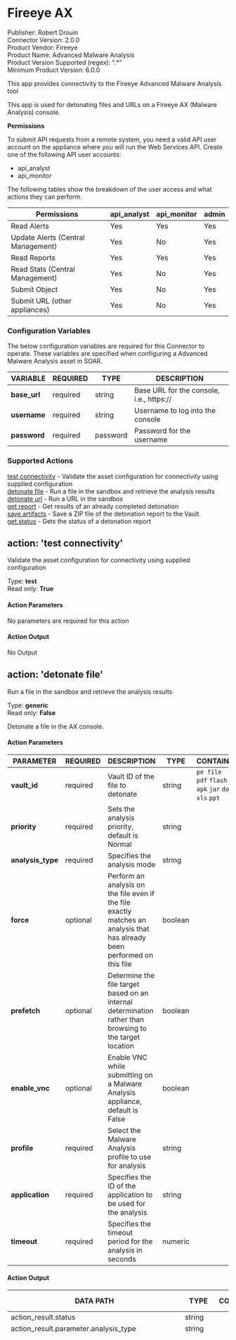 [comment]: # "Auto-generated SOAR connector documentation"
# Fireeye AX

Publisher: Robert Drouin  
Connector Version: 2.0.0  
Product Vendor: Fireeye  
Product Name: Advanced Malware Analysis  
Product Version Supported (regex): ".\*"  
Minimum Product Version: 6.0.0  

This app provides connectivity to the Fireeye Advanced Malware Analysis tool

[comment]: # "File: README.md"
[comment]: # "Copyright (c) Robert Drouin, 2021-2023"
[comment]: # ""
[comment]: # "Licensed under the Apache License, Version 2.0 (the 'License');"
[comment]: # "you may not use this file except in compliance with the License."
[comment]: # "You may obtain a copy of the License at"
[comment]: # ""
[comment]: # "    http://www.apache.org/licenses/LICENSE-2.0"
[comment]: # ""
[comment]: # "Unless required by applicable law or agreed to in writing, software distributed under"
[comment]: # "the License is distributed on an 'AS IS' BASIS, WITHOUT WARRANTIES OR CONDITIONS OF ANY KIND,"
[comment]: # "either express or implied. See the License for the specific language governing permissions"
[comment]: # "and limitations under the License."
[comment]: # ""
This app is used for detonating files and URLs on a Fireeye AX (Malware Analysis) console.

**Permissions**

To submit API requests from a remote system, you need a valid API user account on the appliance
where you will run the Web Services API. Create one of the following API user accounts:

-   api_analyst
-   api_monitor

The following tables show the breakdown of the user access and what actions they can perform.

| Permissions                        | api_analyst | api_monitor | admin |
|------------------------------------|-------------|-------------|-------|
| Read Alerts                        | Yes         | Yes         | Yes   |
| Update Alerts (Central Management) | Yes         | No          | Yes   |
| Read Reports                       | Yes         | Yes         | Yes   |
| Read Stats (Central Management)    | Yes         | No          | Yes   |
| Submit Object                      | Yes         | No          | Yes   |
| Submit URL (other appliances)      | Yes         | No          | Yes   |


### Configuration Variables
The below configuration variables are required for this Connector to operate.  These variables are specified when configuring a Advanced Malware Analysis asset in SOAR.

VARIABLE | REQUIRED | TYPE | DESCRIPTION
-------- | -------- | ---- | -----------
**base_url** |  required  | string | Base URL for the console, i.e., https://<console IP or FQDN>
**username** |  required  | string | Username to log into the console
**password** |  required  | password | Password for the username

### Supported Actions  
[test connectivity](#action-test-connectivity) - Validate the asset configuration for connectivity using supplied configuration  
[detonate file](#action-detonate-file) - Run a file in the sandbox and retrieve the analysis results  
[detonate url](#action-detonate-url) - Run a URL in the sandbox  
[get report](#action-get-report) - Get results of an already completed detonation  
[save artifacts](#action-save-artifacts) - Save a ZIP file of the detonation report to the Vault  
[get status](#action-get-status) - Gets the status of a detonation report  

## action: 'test connectivity'
Validate the asset configuration for connectivity using supplied configuration

Type: **test**  
Read only: **True**

#### Action Parameters
No parameters are required for this action

#### Action Output
No Output  

## action: 'detonate file'
Run a file in the sandbox and retrieve the analysis results

Type: **generic**  
Read only: **False**

Detonate a file in the AX console.

#### Action Parameters
PARAMETER | REQUIRED | DESCRIPTION | TYPE | CONTAINS
--------- | -------- | ----------- | ---- | --------
**vault_id** |  required  | Vault ID of the file to detonate | string |  `pe file`  `pdf`  `flash`  `apk`  `jar`  `doc`  `xls`  `ppt` 
**priority** |  required  | Sets the analysis priority, default is Normal | string | 
**analysis_type** |  required  | Specifies the analysis mode | string | 
**force** |  optional  | Perform an analysis on the file even if the file exactly matches an analysis that has already been performed on this file | boolean | 
**prefetch** |  optional  | Determine the file target based on an internal determination rather than browsing to the target location | boolean | 
**enable_vnc** |  optional  | Enable VNC while submitting on a Malware Analysis appliance, default is False | boolean | 
**profile** |  required  | Select the Malware Analysis profile to use for analysis | string | 
**application** |  required  | Specifies the ID of the application to be used for the analysis | string | 
**timeout** |  required  | Specifies the timeout period for the analysis in seconds | numeric | 

#### Action Output
DATA PATH | TYPE | CONTAINS | EXAMPLE VALUES
--------- | ---- | -------- | --------------
action_result.status | string |  |   success  failed 
action_result.parameter.analysis_type | string |  |  
action_result.parameter.application | string |  |   Auto  Adobe Acrobat Reader DC 15.008  Adobe Reader 10.0  Adobe Reader 10.1  Adobe Reader 11.0  Adobe Reader 11.0.01  Adobe Reader 7.0  Adobe Reader 8.0  Adobe Reader 9.0  Adobe Reader 9.4  CMSTP  CMSTP64  Chrome 26.0  Chrome 36.0  Chrome 40.0  Command Prompt  Firefox 17.0  Firefox 19.0  Firefox 38.0  Firefox 42.0  Generic 1.0  Hancom Handler 2018  IIS_Server64 1.0  Ichitaro 2013  InternetExplorer (64-bit) 11.0  InternetExplorer 10.0  InternetExplorer 11.0  InternetExplorer 6.0  InternetExplorer 7.0  InternetExplorer 8.0  InternetExplorer 9.0  InternetExplorer X  Java JDK JRE 7.13  Java JDK JRE 8.0  MS Access 2013  MS Excel 2003 SP2  MS Excel 2003 SP3  MS Excel 2007  MS Excel 2010 SP2  MS Excel 2013  MS Excel 2013 SP1  MS OneNote 2013  MS Outlook 2007  MS Outlook 2013  MS Outlook 2013 SP1  MS PowerPoint 2003 SP2  MS PowerPoint 2003 SP3  MS PowerPoint 2007  MS PowerPoint 2010 SP2  MS PowerPoint 2013  MS PowerPoint 2013 SP1  MS Publisher 2013  MS Publisher 2013 SP1  MS Word 2003 SP2  MS Word 2003 SP3  MS Word 2007  MS Word 2010 SP2  MS Word 2013  MS Word 2013 SP1  Microsoft Compiled HTML Help  Microsoft Edge (64-bit) 20.10240  Microsoft HTML Application Host 10.0  Microsoft HTML Application Host 11.0  Microsoft HTML Application Host 8.0  Microsoft Windows Help File  Multiple Adobe Reader X  Multiple MS Excel X  Multiple MS PowerPoint X  Multiple MS Word X  PHP WebShell 1.0  QuickTime Player 7.6  QuickTime Player 7.7  RealPlayer 12.0  RealPlayer 16.0  RegSVR 32.0  Regedit  RunDLL 1.0  Shellcode32 1.0  Shellcode64 1.0  VLC Media Player 2.0  VLC Media Player 2.1  WAB  WMIC 1.0  Windows Explorer  Windows Media Player 11.0  Windows Media Player 12.0  Windows PowerShell  Windows Scripting Host  XML Handler  XPS Viewer 1.0 
action_result.parameter.enable_vnc | boolean |  |   True  False 
action_result.parameter.force | boolean |  |   True  False 
action_result.parameter.prefetch | boolean |  |   True  False 
action_result.parameter.priority | string |  |  
action_result.parameter.profile | string |  |   win7-sp1  winxp-sp3  win7x64-sp1  win10x64 
action_result.parameter.timeout | numeric |  |   1 
action_result.parameter.vault_id | string |  `pe file`  `pdf`  `flash`  `apk`  `jar`  `doc`  `xls`  `ppt`  |  
action_result.data.\*.id | numeric |  |  
action_result.data.\*.submission_details.\*.id | string |  `fireeyeax submission id`  |  
action_result.data.\*.submission_details.\*.job_ids | string |  |  
action_result.data.\*.submission_details.\*.uuid | string |  `fireeyeax submission uuid`  |  
action_result.data.\*.submission_details.\*.vnc_port | numeric |  |   8080 
action_result.summary | string |  |  
action_result.message | string |  |  
summary.total_objects | numeric |  |   1 
summary.total_objects_successful | numeric |  |   1   

## action: 'detonate url'
Run a URL in the sandbox

Type: **generic**  
Read only: **False**

Detonate a URL in the AX console.

#### Action Parameters
PARAMETER | REQUIRED | DESCRIPTION | TYPE | CONTAINS
--------- | -------- | ----------- | ---- | --------
**urls** |  required  | URL(s) to detonate. Comma-separated list allowed | string |  `url` 
**priority** |  required  | Sets the analysis priority, default is Normal | string | 
**analysis_type** |  required  | Specifies the analysis mode | string | 
**force** |  optional  | Perform an analysis on the file even if the file exactly matches an analysis that has already been performed on this file | boolean | 
**prefetch** |  optional  | Determine the file target based on an internal determination rather than browsing to the target location | boolean | 
**enable_vnc** |  optional  | Enable VNC while submitting on a Malware Analysis appliance, default is False | boolean | 
**profile** |  required  | Select the Malware Analysis profile to use for analysis | string | 
**application** |  required  | Specifies the ID of the application to be used for the analysis | string | 
**timeout** |  required  | Specifies the timeout period for the analysis in seconds | numeric | 

#### Action Output
DATA PATH | TYPE | CONTAINS | EXAMPLE VALUES
--------- | ---- | -------- | --------------
action_result.status | string |  |   success  failed 
action_result.parameter.analysis_type | string |  |  
action_result.parameter.application | string |  |   Auto  Adobe Acrobat Reader DC 15.008  Adobe Reader 10.0  Adobe Reader 10.1  Adobe Reader 11.0  Adobe Reader 11.0.01  Adobe Reader 7.0  Adobe Reader 8.0  Adobe Reader 9.0  Adobe Reader 9.4  CMSTP  CMSTP64  Chrome 26.0  Chrome 36.0  Chrome 40.0  Command Prompt  Firefox 17.0  Firefox 19.0  Firefox 38.0  Firefox 42.0  Generic 1.0  Hancom Handler 2018  IIS_Server64 1.0  Ichitaro 2013  InternetExplorer (64-bit) 11.0  InternetExplorer 10.0  InternetExplorer 11.0  InternetExplorer 6.0  InternetExplorer 7.0  InternetExplorer 8.0  InternetExplorer 9.0  InternetExplorer X  Java JDK JRE 7.13  Java JDK JRE 8.0  MS Access 2013  MS Excel 2003 SP2  MS Excel 2003 SP3  MS Excel 2007  MS Excel 2010 SP2  MS Excel 2013  MS Excel 2013 SP1  MS OneNote 2013  MS Outlook 2007  MS Outlook 2013  MS Outlook 2013 SP1  MS PowerPoint 2003 SP2  MS PowerPoint 2003 SP3  MS PowerPoint 2007  MS PowerPoint 2010 SP2  MS PowerPoint 2013  MS PowerPoint 2013 SP1  MS Publisher 2013  MS Publisher 2013 SP1  MS Word 2003 SP2  MS Word 2003 SP3  MS Word 2007  MS Word 2010 SP2  MS Word 2013  MS Word 2013 SP1  Microsoft Compiled HTML Help  Microsoft Edge (64-bit) 20.10240  Microsoft HTML Application Host 10.0  Microsoft HTML Application Host 11.0  Microsoft HTML Application Host 8.0  Microsoft Windows Help File  Multiple Adobe Reader X  Multiple MS Excel X  Multiple MS PowerPoint X  Multiple MS Word X  PHP WebShell 1.0  QuickTime Player 7.6  QuickTime Player 7.7  RealPlayer 12.0  RealPlayer 16.0  RegSVR 32.0  Regedit  RunDLL 1.0  Shellcode32 1.0  Shellcode64 1.0  VLC Media Player 2.0  VLC Media Player 2.1  WAB  WMIC 1.0  Windows Explorer  Windows Media Player 11.0  Windows Media Player 12.0  Windows PowerShell  Windows Scripting Host  XML Handler  XPS Viewer 1.0 
action_result.parameter.enable_vnc | boolean |  |   True  False 
action_result.parameter.force | boolean |  |   True  False 
action_result.parameter.prefetch | boolean |  |   True  False 
action_result.parameter.priority | string |  |  
action_result.parameter.profile | string |  |   win7-sp1  winxp-sp3  win7x64-sp1  win10x64 
action_result.parameter.timeout | numeric |  |   1 
action_result.parameter.urls | string |  `url`  |  
action_result.data.\*.id | numeric |  |  
action_result.data.\*.submission_details.\*.id | string |  `fireeyeax submission id`  |  
action_result.data.\*.submission_details.\*.job_ids | string |  |  
action_result.data.\*.submission_details.\*.uuid | string |  `fireeyeax submission uuid`  |  
action_result.data.\*.submission_details.\*.vnc_port | numeric |  |   8080 
action_result.summary | string |  |  
action_result.message | string |  |  
summary.total_objects | numeric |  |  
summary.total_objects_successful | numeric |  |    

## action: 'get report'
Get results of an already completed detonation

Type: **investigate**  
Read only: **True**

#### Action Parameters
PARAMETER | REQUIRED | DESCRIPTION | TYPE | CONTAINS
--------- | -------- | ----------- | ---- | --------
**id** |  required  | Detonation ID to get the report of | string |  `fireeyeax submission id` 
**extended** |  optional  | Get additional information from the console about this report | boolean | 

#### Action Output
DATA PATH | TYPE | CONTAINS | EXAMPLE VALUES
--------- | ---- | -------- | --------------
action_result.status | string |  |   success  failed 
action_result.parameter.extended | boolean |  |   True  False 
action_result.parameter.id | string |  `fireeyeax submission id`  |  
action_result.data.\*.alert.\*.malicious | string |  |  
action_result.data.\*.alert.\*.severity | string |  |  
action_result.data.\*.alert.\*.uuid | string |  `fireeyeax submission uuid`  |  
action_result.summary | string |  |  
action_result.message | string |  |  
summary.total_objects | numeric |  |   1 
summary.total_objects_successful | numeric |  |   1   

## action: 'save artifacts'
Save a ZIP file of the detonation report to the Vault

Type: **investigate**  
Read only: **True**

This action downloads all the malware artifacts from a detonation as a ZIP file and adds that file to the vault.

#### Action Parameters
PARAMETER | REQUIRED | DESCRIPTION | TYPE | CONTAINS
--------- | -------- | ----------- | ---- | --------
**uuid** |  required  | UUID of detonation to get the results of | string |  `fireeyeax submission uuid` 

#### Action Output
DATA PATH | TYPE | CONTAINS | EXAMPLE VALUES
--------- | ---- | -------- | --------------
action_result.status | string |  |   success  failed 
action_result.parameter.uuid | string |  `fireeyeax submission uuid`  |  
action_result.data | string |  |  
action_result.summary | string |  |  
action_result.message | string |  |  
summary.total_objects | numeric |  |   1 
summary.total_objects_successful | numeric |  |   1   

## action: 'get status'
Gets the status of a detonation report

Type: **investigate**  
Read only: **True**

#### Action Parameters
PARAMETER | REQUIRED | DESCRIPTION | TYPE | CONTAINS
--------- | -------- | ----------- | ---- | --------
**id** |  required  | Submission ID of the detonation report to get the status of | string |  `fireeyeax submission id` 

#### Action Output
DATA PATH | TYPE | CONTAINS | EXAMPLE VALUES
--------- | ---- | -------- | --------------
action_result.status | string |  |   success  failed 
action_result.parameter.id | string |  `fireeyeax submission id`  |   12345 
action_result.data.\*.analysisStatus | string |  |   In Progress  Done  Submission not found 
action_result.data.\*.submissionStatus | string |  |   running  done 
action_result.data.\*.submission_details.\*.id | string |  `fireeyeax submission id`  |   12345 
action_result.data.\*.submission_details.\*.job_ids | string |  |  
action_result.data.\*.submission_details.\*.uuid | string |  `fireeyeax submission uuid`  |  
action_result.data.\*.submission_details.\*.vnc_port | numeric |  |   8080 
action_result.data.\*.verdict | string |  |   malicious  non-malicious 
action_result.summary | string |  |  
action_result.message | string |  |  
summary.total_objects | numeric |  |   1 
summary.total_objects_successful | numeric |  |   1 